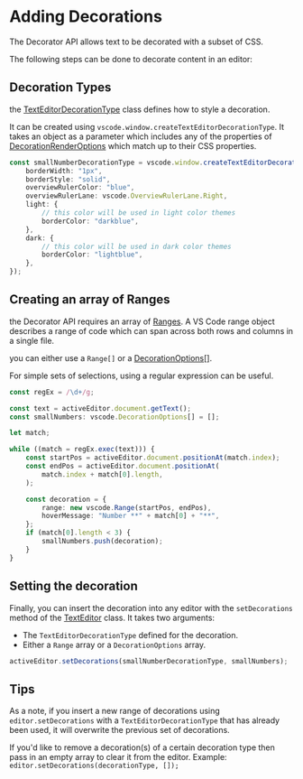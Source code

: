 # Adding Decorations

The Decorator API allows text to be decorated with a subset of CSS.

The following steps can be done to decorate content in an editor:

## Decoration Types

the
[TextEditorDecorationType](https://code.visualstudio.com/api/references/vscode-api#TextEditorDecorationType)
class defines how to style a decoration.

It can be created using `vscode.window.createTextEditorDecorationType`. It takes
an object as a parameter which includes any of the properties of
[DecorationRenderOptions](https://code.visualstudio.com/api/references/vscode-api#DecorationRenderOptions)
which match up to their CSS properties.

```typescript
const smallNumberDecorationType = vscode.window.createTextEditorDecorationType({
	borderWidth: "1px",
	borderStyle: "solid",
	overviewRulerColor: "blue",
	overviewRulerLane: vscode.OverviewRulerLane.Right,
	light: {
		// this color will be used in light color themes
		borderColor: "darkblue",
	},
	dark: {
		// this color will be used in dark color themes
		borderColor: "lightblue",
	},
});
```

## Creating an array of Ranges

the Decorator API requires an array of
[Ranges](https://code.visualstudio.com/api/references/vscode-api#Range). A VS
Code range object describes a range of code which can span across both rows and
columns in a single file.

you can either use a `Range[]` or a
[DecorationOptions[]](https://code.visualstudio.com/api/references/vscode-api#DecorationOptions).

For simple sets of selections, using a regular expression can be useful.

```typescript
const regEx = /\d+/g;

const text = activeEditor.document.getText();
const smallNumbers: vscode.DecorationOptions[] = [];

let match;

while ((match = regEx.exec(text))) {
	const startPos = activeEditor.document.positionAt(match.index);
	const endPos = activeEditor.document.positionAt(
		match.index + match[0].length,
	);

	const decoration = {
		range: new vscode.Range(startPos, endPos),
		hoverMessage: "Number **" + match[0] + "**",
	};
	if (match[0].length < 3) {
		smallNumbers.push(decoration);
	}
}
```

## Setting the decoration

Finally, you can insert the decoration into any editor with the `setDecorations`
method of the
[TextEditor](https://code.visualstudio.com/api/references/vscode-api#TextEditor)
class. It takes two arguments:

-   The `TextEditorDecorationType` defined for the decoration.
-   Either a `Range` array or a `DecorationOptions` array.

```typescript
activeEditor.setDecorations(smallNumberDecorationType, smallNumbers);
```

## Tips

As a note, if you insert a new range of decorations using
`editor.setDecorations` with a `TextEditorDecorationType` that has already been
used, it will overwrite the previous set of decorations.

If you'd like to remove a decoration(s) of a certain decoration type then pass
in an empty array to clear it from the editor. Example:
`editor.setDecorations(decorationType, []);`
